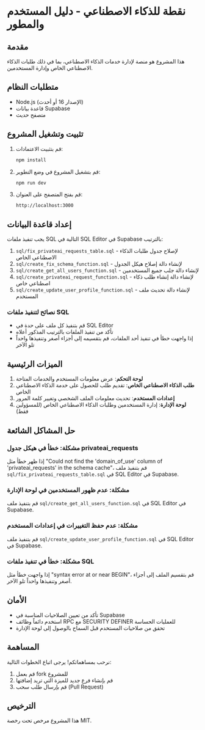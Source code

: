 # نقطة للذكاء الاصطناعي - دليل المستخدم والمطور

## مقدمة

هذا المشروع هو منصة لإدارة خدمات الذكاء الاصطناعي، بما في ذلك طلبات الذكاء الاصطناعي الخاص وإدارة المستخدمين.

## متطلبات النظام

- Node.js (الإصدار 16 أو أحدث)
- قاعدة بيانات Supabase
- متصفح حديث

## تثبيت وتشغيل المشروع

1. قم بتثبيت الاعتمادات:
   ```bash
   npm install
   ```

2. قم بتشغيل المشروع في وضع التطوير:
   ```bash
   npm run dev
   ```

3. قم بفتح المتصفح على العنوان:
   ```
   http://localhost:3000
   ```

## إعداد قاعدة البيانات

يجب تنفيذ ملفات SQL التالية في SQL Editor في Supabase بالترتيب:

1. `sql/fix_privateai_requests_table.sql` - لإصلاح جدول طلبات الذكاء الاصطناعي الخاص
2. `sql/create_fix_schema_function.sql` - لإنشاء دالة إصلاح هيكل الجدول
3. `sql/create_get_all_users_function.sql` - لإنشاء دالة جلب جميع المستخدمين
4. `sql/create_privateai_request_function.sql` - لإنشاء دالة إنشاء طلب ذكاء اصطناعي خاص
5. `sql/create_update_user_profile_function.sql` - لإنشاء دالة تحديث ملف المستخدم

### نصائح لتنفيذ ملفات SQL

- قم بتنفيذ كل ملف على حدة في SQL Editor
- تأكد من تنفيذ الملفات بالترتيب المذكور أعلاه
- إذا واجهت خطأ في تنفيذ أحد الملفات، قم بتقسيمه إلى أجزاء أصغر وتنفيذها واحداً تلو الآخر

## الميزات الرئيسية

1. **لوحة التحكم**: عرض معلومات المستخدم والخدمات المتاحة
2. **طلب الذكاء الاصطناعي الخاص**: تقديم طلب للحصول على خدمة الذكاء الاصطناعي الخاص
3. **إعدادات المستخدم**: تحديث معلومات الملف الشخصي وتغيير كلمة المرور
4. **لوحة الإدارة**: إدارة المستخدمين وطلبات الذكاء الاصطناعي الخاص (للمسؤولين فقط)

## حل المشاكل الشائعة

### مشكلة: خطأ في هيكل جدول privateai_requests

إذا ظهر خطأ مثل "Could not find the 'domain_of_use' column of 'privateai_requests' in the schema cache"، قم بتنفيذ ملف `sql/fix_privateai_requests_table.sql` في SQL Editor في Supabase.

### مشكلة: عدم ظهور المستخدمين في لوحة الإدارة

قم بتنفيذ ملف `sql/create_get_all_users_function.sql` في SQL Editor في Supabase.

### مشكلة: عدم حفظ التغييرات في إعدادات المستخدم

قم بتنفيذ ملف `sql/create_update_user_profile_function.sql` في SQL Editor في Supabase.

### مشكلة: خطأ في تنفيذ ملفات SQL

إذا واجهت خطأ مثل "syntax error at or near BEGIN"، قم بتقسيم الملف إلى أجزاء أصغر وتنفيذها واحداً تلو الآخر.

## الأمان

- تأكد من تعيين الصلاحيات المناسبة في Supabase
- استخدم دائماً وظائف RPC مع SECURITY DEFINER للعمليات الحساسة
- تحقق من صلاحيات المستخدم قبل السماح بالوصول إلى لوحة الإدارة

## المساهمة

نرحب بمساهماتكم! يرجى اتباع الخطوات التالية:

1. قم بعمل fork للمشروع
2. قم بإنشاء فرع جديد للميزة التي تريد إضافتها
3. قم بإرسال طلب سحب (Pull Request)

## الترخيص

هذا المشروع مرخص تحت رخصة MIT.
